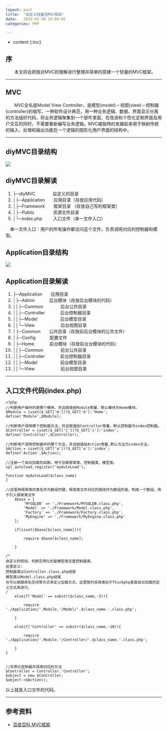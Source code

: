 ```yaml
---
layout: post
title:  "自定义轻量型MVC框架"
date:   2016-05-20 14:06:05
categories: PHP

---
```


* content
{:toc}

## 序

 &emsp;&emsp;本文将会把我对MVC的理解进行整理并简单的搭建一个轻量的MVC框架。


---

## MVC

  &emsp;&emsp;MVC全名是Model View Controller，是模型(model)－视图(view)－控制器(controller)的缩写，一种软件设计典范，用一种业务逻辑、数据、界面显示分离的方法组织代码，将业务逻辑聚集到一个部件里面，在改进和个性化定制界面及用户交互的同时，不需要重新编写业务逻辑。MVC被独特的发展起来用于映射传统的输入、处理和输出功能在一个逻辑的图形化用户界面的结构中。


---


## diyMVC目录结构

![](http://thphp.github.io/images/Mvc_Dir.png)

## diyMVC目录解读

1. ├─diyMVC&emsp;&emsp;&emsp;&emsp;自定义的目录
2. │├─Application&emsp;&emsp;应用目录（存放应用代码）  
3. │├─Framework&emsp;&emsp;框架目录 （存放自己写的框架类）
4. │├─Public       &emsp;&emsp;&emsp;&emsp;资源文件目录
5. │└─index.php &emsp;&emsp;&nbsp;入口文件（单一文件入口）  

&emsp;单一文件入口：用户的所有操作都访问这个文件，负责调用对应的控制器和模型。

## Application目录结构
![](http://thphp.github.io/images/Mvc_App.png)

## Application目录解读

1. ├─Application&emsp;&emsp;应用目录
2. │├─Admin &emsp;&emsp;&emsp;后台模块（存放后台模块的代码）
3. ││├─Common&emsp;&emsp;&emsp;&emsp;后台公共目录
4. ││├─Controller&emsp;&emsp;&emsp; &nbsp;后台控制器目录
5. ││├─Model&emsp;&emsp;&emsp;&emsp;&emsp; 后台模型目录
6. ││└─View&emsp;&emsp;&emsp;&emsp;&emsp;&emsp;后台视图目录
7. │├─Common&emsp;&emsp;公共目录（存放前后台模块的公共文件）
8. │├─Config       &emsp;&emsp;&emsp;配置文件
9. │├─Home &emsp;&emsp;&emsp; 前台模块（存放前台台模块的代码）
3. ││├─Common&emsp;&emsp;&emsp;&emsp;前台公共目录
4. ││├─Controller&emsp;&emsp;&emsp; &nbsp;前台控制器目录
5. ││├─Model&emsp;&emsp;&emsp;&emsp;&emsp; 前台模型目录
6. ││└─View&emsp;&emsp;&emsp;&emsp;&emsp;&emsp;前台视图目录

---
## 入口文件代码(index.php)
 
	<?php
	//判断用户操作的是哪个模块，并且赋值给Module常量，默认模块为Home模块。
	$Module = isset($_GET['m'])?$_GET['m']:'Home';
	define('Module',$Module);
	
	//判断用户调用哪个控制器方法，并且赋值给Controller常量，默认控制器为index控制器。
	$Controller = isset($_GET['c'])?$_GET['c']:'index';
	define('Controller',$Controller);
	
	//判断用户调用控制器中的哪个方法，并且赋值给Action常量,默认方法为index方法。
	$Action = isset($_GET['a'])?$_GET['a']:'index';
	define('Action',$Action);
	
	//注册一个自动加载的函数，用于加载框架类、控制器类、模型类。
	spl_autoload_register('myAutoLoad');
	
	function myAutoLoad($class_name)
	{
	
	//这里用框架类的类名作为数组的键，框架类文件对应的路径作为数组的值，构成一个数组，用于引入框架类文件
	    $base = [
	        'MYSQLDB' => './Framework/MYSQLDB.class.php',
	        'Model' => './Framework/Model.class.php',
	        'Factory' => './Framework/Factory.class.php',
	        'MyEngine' => './Framework/MyEngine.class.php'
	    ];
				
	    if(isset($base[$class_name])){
	
	        require $base[$class_name];
	
	    }
		
	/*  
	自定义的规则，判断实例化的是模型类还是控制器类。
	这里定义:
	控制器类以Controller.class.php结尾
	模型类以Model.class.php结尾
	也可以根据命名空间等方式来定义加载方式，这里暂时采用类似于Thinkphp里面自动加载的定义方式来进行。
	/
	    elseif('Model' == substr($class_name,-5)){
	
	        require './Application/'.Module.'/Model/'.$class_name.'.class.php';
	
	    }
	
	    elseif('Controller' == substr($class_name,-10)){
	
	        require './Application/'.Module.'/Controller/'.$class_name.'.class.php';
	
	    }  
	}    
	
	
	//实例化控制器并调用对应的方法
	$Controller = Controller.'Controller';
	$object = new $Controller;
	$object->$Action();
 

以上就是入口文件的代码。
	
---
## 参考资料

* [百度百科 MVC框架](http://baike.baidu.com/link?url=_XwOsZUwLI1KPgwdx21XD6r8everlnWJkwLcGiyxP1kyrNDm7iAACInE1nVwGR2NWzl0SJ0_v8MhiOH5Iv7MIxpmoziZVuwwFHt8Qbx6B2BtUYJyN7aBU8b5kMjgZfDULs3S0pAiUH--H0S_UXVy0JD7ZVwOtJCSP5naNdS9rOpv9cnqELs6fXy2yx_B7fod)
